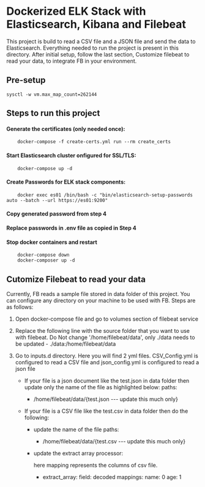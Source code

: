 # Dockerized ELK Stack with Elasticsearch, Kibana and Filebeat

This project is build to read a CSV file and a JSON file and send the data to Elasticsearch. Everything needed to run the project is present in this directory. After initial setup, follow the last section, Customize filebeat to read your data, to integrate FB in your environment.

## Pre-setup

    sysctl -w vm.max_map_count=262144


## Steps to run this project

#### Generate the certificates (only needed once):

        docker-compose -f create-certs.yml run --rm create_certs

#### Start Elasticsearch cluster onfigured for SSL/TLS:

        docker-compose up -d

#### Create Passwords for ELK stack components:

        docker exec es01 /bin/bash -c "bin/elasticsearch-setup-passwords auto --batch --url https://es01:9200"

#### Copy generated password from step 4

#### Replace passwords in .env file as copied in Step 4

#### Stop docker containers and restart
        docker-compose down
        docker-composer up -d


## Cutomize Filebeat to read your data

Currently, FB reads a sample file stored in data folder of this project. You can configure any directory on your machine to be used with FB. Steps are as follows:


1. Open docker-compose file and go to volumes section of filebeat service
2. Replace the following line with the source folder that you want to use with filebeat. Do Not change '/home/filebeat/data', only ./data needs to be updated
        - ./data:/home/filebeat/data 

3. Go to inputs.d directory. Here you will find 2 yml files. CSV_Config.yml is configured to read a CSV file and json_config.yml is configured to read a json file
    * If your file is a json document like the test.json in data folder then update only the name of the file as highlighted below:
        paths:
         - /home/filebeat/data/{test.json --- update this much only}

    * If your file is a CSV file like the test.csv in data folder then do the following:
        *   update the name of the file 
            paths:
            - /home/filebeat/data/{test.csv --- update this much only}

        *   update the extract array processor: 

            here mapping represents the columns of csv file. 
            - extract_array:
                field: decoded
                mappings:
                    name: 0
                    age: 1